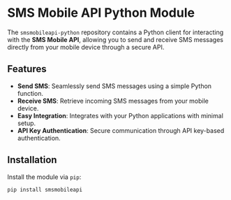 # SMS Mobile API Python Module

The `smsmobileapi-python` repository contains a Python client for interacting with the **SMS Mobile API**, allowing you to send and receive SMS messages directly from your mobile device through a secure API.

## Features

- **Send SMS**: Seamlessly send SMS messages using a simple Python function.
- **Receive SMS**: Retrieve incoming SMS messages from your mobile device.
- **Easy Integration**: Integrates with your Python applications with minimal setup.
- **API Key Authentication**: Secure communication through API key-based authentication.

## Installation

Install the module via `pip`:

```bash
pip install smsmobileapi
